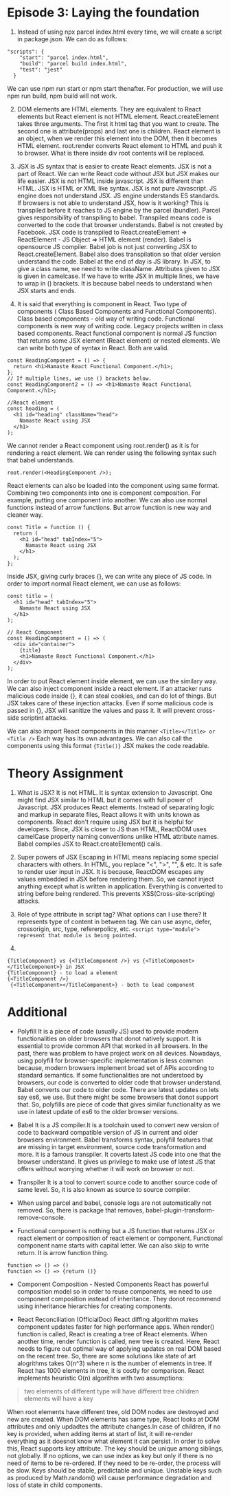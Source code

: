 # Episode 3: Laying the foundation

1. Instead of using npx parcel index.html every time, we will create a script in package.json. We can do as follows: 
``` 
"scripts": {
    "start": "parcel index.html",
    "build": "parcel build index.html",
    "test": "jest"
  }
```
We can use npm run start or npm start thenafter. For production, we will use npm run build, npm build will not work.

2. DOM elements are HTML elements. They are equivalent to React elements but React element is not HTML element. React.createElement takes three arguments. The first it html tag that you want to create. The second one is attribute(props) and last one is children. React element is an object, when we render this element into the DOM, then it becomes HTML element. root.render converts React element to HTML and push it to browser. What is there inside div root contents will be replaced.

3. JSX is JS syntax that is easier to create React elements. JSX is not a part of React. We can write React code without JSX but JSX makes our life easier. JSX is not HTML inside javascript. JSX is different than HTML. JSX is HTML or XML like syntax. JSX is not pure Javascript. JS engine does not understand JSX. JS engine understands ES standards. If browsers is not able to understand JSX, how is it working? This is transpiled before it reaches to JS engine by the parcel (bundler). Parcel gives responsibility of transpiling to babel. Transpiled means code is converted to the code that browser understands. Babel is not created by Facebook. JSX code is transpiled to React.createElement => ReactElement - JS Object => HTML element (render). Babel is opensource JS compiler. Babel job is not just converting JSX to React.createElement. Babel also does transpilation so that older version understand the code. Babel at the end of day is JS library. In JSX, to give a class name, we need to write className. Attributes given to JSX is given in camelcase. If we have to write JSX in multiple lines, we have to wrap in () brackets. It is because babel needs to understand when JSX starts and ends.

4. It is said that everything is component in React. Two type of components ( Class Based Components and Functional Components). Class based components - old way of writing code. Functional components is new way of writing code. Legacy projects written in class based components. React functional component is normal JS function that returns some JSX element (React element) or nested elements.
We can write both type of syntax in React. Both are valid.
```
const HeadingComponent = () => {
  return <h1>Namaste React Functional Component.</h1>;
};
// If multiple lines, we use () brackets below.
const HeadingComponent2 = () => <h1>Namaste React Functional Component.</h1>;

//React element
const heading = (
  <h1 id="heading" className="head">
    Namaste React using JSX
  </h1>
);
```
We cannot render a React component using root.render() as it is for rendering a react element. We can render using the following syntax such that babel understands.
```
root.render(<HeadingComponent />);

```
React elements can also be loaded into the component using same format.
Combining two components into one is component composition. For example, putting one component into another. We can also use normal functions instead of arrow functions. But arrow function is new way and cleaner way.
```
const Title = function () {
  return (
    <h1 id="head" tabIndex="5">
      Namaste React using JSX
    </h1>
  );
};
```
Inside JSX, giving curly braces {}, we can write any piece of JS code. In order to import normal React element, we can use as follows: 
```
const title = (
  <h1 id="head" tabIndex="5">
    Namaste React using JSX
  </h1>
);

// React Component
const HeadingComponent = () => (
  <div id="container">
    {title}
    <h1>Namaste React Functional Component.</h1>
  </div>
);
```
In order to put React element inside element, we can use the similary way. We can also inject component inside a react element.
If an attacker runs malicious code inside {}, it can steal cookies, and can do lot of things. But JSX takes care of these injection attacks. Even if some malicious code is passed in {}, JSX will sanitize the values and pass it. It will prevent cross-side scriptint attacks.

We can also import React components in this manner ```<Title></Title> or <Title />``` Each way has its own advantages.
We can also call the components using this format ```{Title()}``` JSX makes the code readable.


# Theory Assignment

1. What is JSX?
It is not HTML. It is syntax extension to Javascript. One might find JSX similar to HTML but it comes with full power of 
Javascript. JSX produces React elements. Instead of separating logic and markup in separate files, React allows it with units known as components. React don't require using JSX but it is helpful for developers. Since, JSX is closer to JS than HTML, ReactDOM uses camelCase property naming conventions unlike HTML attribute names. Babel compiles JSX to React.createElement() calls.

2. Super powers of JSX
Escaping in HTML means replacing some special characters with others. In HTML, you replace "<", ">", "", & etc.
It is safe to render user input in JSX. It is because, ReactDOM escapes any values embedded in JSX before rendering them.
So, we cannot inject anything except what is written in application. Everything is converted to string before being rendered.
This prevents XSS(Cross-site-scripting) attacks.

3. Role of type attribute in script tag? What options can I use there?
It represents type of content in between <script></script> tag. We can use async, defer, crossorigin, src, type, refererpolicy, etc.
```<script type="module"> represent that module is being pointed.```

4. 
```
{TitleComponent} vs {<TitleComponent />} vs {<TitleComponent></TitleComponent>} in JSX
{TitleComponent} - to load a element
{<TitleComponent />}
 {<TitleComponent></TitleComponent>} - both to load component

```

# Additional

* Polyfill
It is a piece of code (usually JS) used to provide modern functionalities on older browsers that donot natively support.
It is essential to provide common API that worked in all browsers. In the past, there was problem to have project work on all devices. Nowadays, using polyfill for browser-specific implementation is less common because, modern browsers implement broad set of APis according to standard semantics. If some functionalities are not understood by browsers, our code is converted to older code that browser understand. Babel converts our code to older code. There are latest updates on lets say es6, we use. But there might be some browsers that donot support that. So, polyfills are piece of code that gives similar functionality as we use in latest update of es6 to the older browser versions.

* Babel
It is a JS compiler.It is a toolchain used to convert new version of code to backward compatible version of JS in current and older browsers environment. Babel transforms syntax, polyfill features that are missing in target environment, source code transformation and more. It is a famous transpiler. It coverts latest JS code into one that the browser understand. It gives us privilege to make use of latest JS that offers without worrying whether it will work on browser or not.

* Transpiler
It is a tool to convert source code to another source code of same level. So, it is also known as source to source compiler.

* When using parcel and babel, console logs are not automatically not removed. So, there is package that removes,
babel-plugin-transform-remove-console.

* Functional component is nothing but a JS function that returns JSX or react element or composition of react element or component.
Functional component name starts with capital letter.
We can also skip to write return. It is arrow function thing.
```
function => () => ()
function => () => {return ()}
```

* Component Composition - Nested Components
React has powerful composition model so in order to reuse components, we  need to use component composition instead of inheritance. They donot recommend using inheritance hierarchies for creating components.

* React Reconciliation (OfficialDoc)
React diffing algorithm makes component updates faster for high performance apps. When render() function is called, 
React is creating a tree of React elements. When another time, render function is called, new tree is created. Here, React
needs to figure out optimal way of applying updates on real DOM based on the recent tree. So, there are some solutions like
state of art alogrithms takes O(n^3) where n is the number of elements in tree. If React has 1000 elements in tree, it is costly
for comparison. React implements heuristic O(n) algorithm with two assumptions:
> two elements of different type will have different tree
> children elements will have a key

When root elements have different tree, old DOM nodes are destroyed and new are created. When DOM elements has same type, React looks at DOM attributes and only updadtes the attribute changes.In case of children, if no key is provided, when adding items at start of list, it will re-render everything as it doesnot know what element it can persist. In order to solve this, React supports key attribute. The key should be unique among siblings, not globally. If no options, we can use index as key but only if there is no need of items to be re-ordered. If they need to be re-order, the process will be slow. Keys should be stable, predictable and unique. Unstable keys such as produced by Math.random() will cause performance degradation and loss of state in child components.



